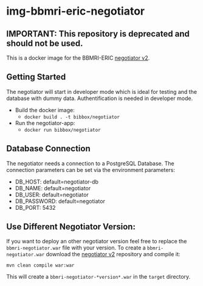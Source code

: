 # img-bbmri-eric-negotiator

## IMPORTANT: This repository is deprecated and should not be used.
This is a docker image for the BBMRI-ERIC [negotiator v2](https://github.com/BBMRI-ERIC/negotiator-v2).

## Getting Started

The negotiator will start in developer mode which is ideal for testing and the database with dummy data.
Authentification is needed in developer mode. 

 * Build the docker image:
   * `docker build . -t bibbox/negotiator` 
 * Run the negotiator-app:
   * `docker run bibbox/negotiator` 


## Database Connection

The negotiator needs a connection to a PostgreSQL Database. The connection parameters can be set via the environment parameters:

 * DB_HOST: default=negotiator-db
 * DB_NAME: default=negotiator
 * DB_USER: default=negotiator
 * DB_PASSWORD: default=negotiator
 * DB_PORT: 5432

## Use Different Negotiator Version:

If you want to deploy an other negotiator version feel free to replace the `bbmri-negotiator.war` file with your version. To create a `bbmri-negotiator.war` download the [negotiator v2](https://github.com/BBMRI-ERIC/negotiator-v2) repository and compile it: 

`mvn clean compile war:war`

This will create a `bbmri-negotiator-*version*.war` in the `target` directory. 


